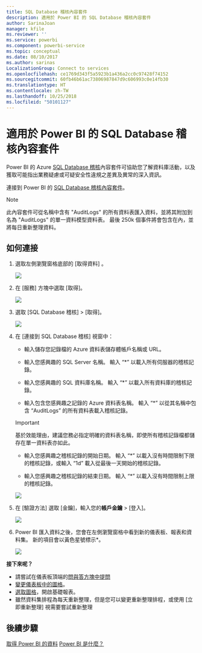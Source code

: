 ```yaml
---
title: SQL Database 稽核內容套件
description: 適用於 Power BI 的 SQL Database 稽核內容套件
author: SarinaJoan
manager: kfile
ms.reviewer: ''
ms.service: powerbi
ms.component: powerbi-service
ms.topic: conceptual
ms.date: 08/10/2017
ms.author: sarinas
LocalizationGroup: Connect to services
ms.openlocfilehash: ce1769d343f5a5923b1a436a2cc0c97428f74152
ms.sourcegitcommit: 60fb46b61ac73806987847d9c606993c0e14fb30
ms.translationtype: HT
ms.contentlocale: zh-TW
ms.lasthandoff: 10/25/2018
ms.locfileid: "50101127"
---
```

# <a name="sql-database-auditing-content-pack-for-power-bi"></a>適用於 Power BI 的 SQL Database 稽核內容套件
Power BI 的 Azure [SQL Database 稽核](/azure/sql-database/sql-database-auditing/)內容套件可協助您了解資料庫活動，以及獲取可能指出業務疑慮或可疑安全性違規之差異及異常的深入資訊。 

連接到 Power BI 的 [SQL Database 稽核內容套件](https://app.powerbi.com/getdata/services/sql-db-auditing)。

>[!NOTE]
>此內容套件可從名稱中含有 "AuditLogs" 的所有資料表匯入資料，並將其附加到名為 "AuditLogs" 的單一資料模型資料表。 最後 250k 個事件將會包含在內，並將每日重新整理資料。

## <a name="how-to-connect"></a>如何連接
1. 選取左側瀏覽窗格底部的 [取得資料]  。
   
   ![](media/service-connect-to-azure-sql-database-auditing/pbi_getdata.png) 
2. 在 [服務] 方塊中選取 [取得]。
   
   ![](media/service-connect-to-azure-sql-database-auditing/pbi_getservices.png) 
3. 選取 [SQL Database 稽核] \> [取得]。
   
   ![](media/service-connect-to-azure-sql-database-auditing/sqldbaudit.png)
4. 在 [連接到 SQL Database 稽核] 視窗中：
   
   - 輸入儲存您記錄檔的 Azure 資料表儲存體帳戶名稱或 URL。
   
   - 輸入您感興趣的 SQL Server 名稱。 輸入 “\*” 以載入所有伺服器的稽核記錄。
   
   - 輸入您感興趣的 SQL 資料庫名稱。 輸入 “\*” 以載入所有資料庫的稽核記錄。
   
   - 輸入包含您感興趣之記錄的 Azure 資料表名稱。 輸入 “\*” 以從其名稱中包含 “AuditLogs” 的所有資料表載入稽核記錄。
   
   >[!IMPORTANT]
   >基於效能理由，建議您務必指定明確的資料表名稱，即使所有稽核記錄檔都儲存在單一資料表亦如此。
   
   - 輸入您感興趣之稽核記錄的開始日期。 輸入 “\*” 以載入沒有時間限制下限的稽核記錄，或輸入 “1d” 載入從最後一天開始的稽核記錄。
   
   - 輸入您感興趣之稽核記錄的結束日期。 輸入 “\*” 以載入沒有時間限制上限的稽核記錄。
   
   ![](media/service-connect-to-azure-sql-database-auditing/dbauditing_param.png)
5. 在 [驗證方法] 選取 [金鑰]，輸入您的**帳戶金鑰** \> [登入]。
   
   ![](media/service-connect-to-azure-sql-database-auditing/pbi_sqlauditing3.png)
6. Power BI 匯入資料之後，您會在左側瀏覽窗格中看到新的儀表板、報表和資料集。 新的項目會以黃色星號標示\*。
   
   ![](media/service-connect-to-azure-sql-database-auditing/pbi_sqldbauditingnewdash.png)

**接下來呢？**

* 請嘗試在儀表板頂端的[問與答方塊中提問](consumer/end-user-q-and-a.md)
* [變更儀表板中的圖格](service-dashboard-edit-tile.md)。
* [選取圖格](consumer/end-user-tiles.md)，開啟基礎報表。
* 雖然資料集排程為每天重新整理，但是您可以變更重新整理排程，或使用 [立即重新整理] 視需要嘗試重新整理

## <a name="next-steps"></a>後續步驟
[取得 Power BI 的資料](service-get-data.md)
[Power BI 是什麼？](power-bi-overview.md)
